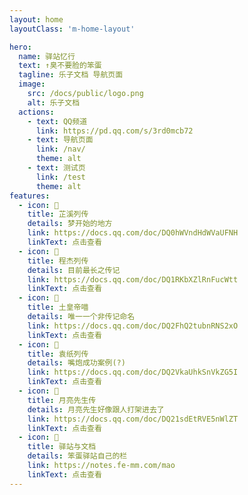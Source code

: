 ```yaml
---
layout: home
layoutClass: 'm-home-layout'

hero:
  name: 驿站忆行
  text: ↑臭不要脸的笨蛋
  tagline: 乐子文档 导航页面
  image:
    src: /docs/public/logo.png
    alt: 乐子文档
  actions:
    - text: QQ频道
      link: https://pd.qq.com/s/3rd0mcb72
    - text: 导航页面
      link: /nav/
      theme: alt
    - text: 测试页
      link: /test
      theme: alt
features:
  - icon: 🤏
    title: 芷溪列传
    details: 梦开始的地方
    link: https://docs.qq.com/doc/DQ0hWVndHdWVaUFNH
    linkText: 点击查看
  - icon: 📘
    title: 程杰列传
    details: 目前最长之传记
    link: https://docs.qq.com/doc/DQ1RKbXZlRnFucWtt
    linkText: 点击查看
  - icon: 🎩
    title: 土皇帝喵
    details: 唯一一个非传记命名
    link: https://docs.qq.com/doc/DQ2FhQ2tubnRNS2xO
    linkText: 点击查看
  - icon: 🐒
    title: 袁纸列传
    details: 嘴炮成功案例(?)
    link: https://docs.qq.com/doc/DQ2VkaUhkSnVkZG5I
    linkText: 点击查看
  - icon: 🌙
    title: 月亮先生传
    details: 月亮先生好像跟人打架进去了
    link: https://docs.qq.com/doc/DQ21sdEtRVE5nWlZT
    linkText: 点击查看
  - icon: 🚉
    title: 驿站与文档
    details: 笨蛋驿站自己的栏
    link: https://notes.fe-mm.com/mao
    linkText: 点击查看
---
```


<style>
/*爱的魔力转圈圈*/
.m-home-layout .image-src:hover {
  transform: translate(-50%, -50%) rotate(666turn);
  transition: transform 59s 1s cubic-bezier(0.3, 0, 0.8, 1);
}

.m-home-layout .details small {
  opacity: 0.8;
}

.m-home-layout .bottom-small {
  display: block;
  margin-top: 2em;
  text-align: right;
}
</style>

